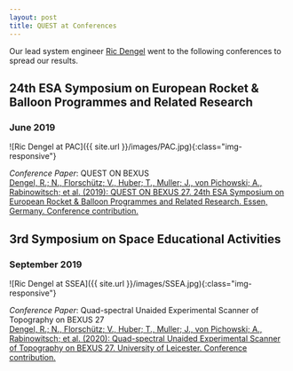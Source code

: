 ```yaml
---
layout: post
title: QUEST at Conferences
---
```


Our lead system engineer [Ric Dengel](https://www.linkedin.com/in/ric-dengel/) went to the following conferences to spread our results.

## 24th ESA Symposium on European Rocket & Balloon Programmes and Related Research

### June 2019

![Ric Dengel at PAC]({{ site.url }}/images/PAC.jpg){:class="img-responsive"}

*Conference Paper*: QUEST ON BEXUS\
[Dengel, R.; N., Florschütz; V., Huber; T., Muller; J., von Pichowski; A., Rabinowitsch; et al. (2019): QUEST ON BEXUS 27. 24th ESA Symposium on European Rocket & Balloon Programmes and Related Research. Essen, Germany. Conference contribution.](https://www.researchgate.net/publication/337784585_QUEST_ON_BEXUS_27)

## 3rd Symposium on Space Educational Activities

### September 2019

![Ric Dengel at SSEA]({{ site.url }}/images/SSEA.jpg){:class="img-responsive"}

*Conference Paper*: Quad-spectral Unaided Experimental Scanner of Topography on BEXUS 27\
[Dengel, R.; N., Florschütz; V., Huber; T., Muller; J., von Pichowski; A., Rabinowitsch; et al. (2020): Quad-spectral Unaided Experimental Scanner of Topography on BEXUS 27. University of Leicester. Conference contribution.](https://hdl.handle.net/2381/12609308.v1)
